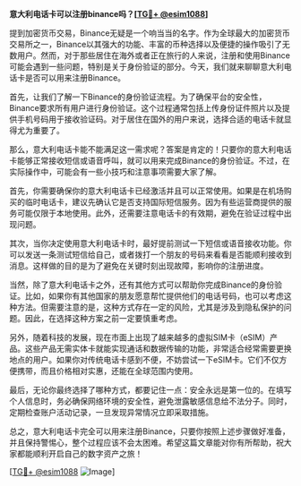 **意大利电话卡可以注册binance吗？[[TG💪+ @esim1088](https://t.me/s/esim1088)]**

提到加密货币交易，Binance无疑是一个响当当的名字。作为全球最大的加密货币交易所之一，Binance以其强大的功能、丰富的币种选择以及便捷的操作吸引了无数用户。然而，对于那些居住在海外或者正在旅行的人来说，注册和使用Binance可能会遇到一些问题，特别是关于身份验证的部分。今天，我们就来聊聊意大利电话卡是否可以用来注册Binance。

首先，让我们了解一下Binance的身份验证流程。为了确保平台的安全性，Binance要求所有用户进行身份验证。这个过程通常包括上传身份证件照片以及提供手机号码用于接收验证码。对于居住在国外的用户来说，选择合适的电话卡就显得尤为重要了。

那么，意大利电话卡能不能满足这一需求呢？答案是肯定的！只要你的意大利电话卡能够正常接收短信或语音呼叫，就可以用来完成Binance的身份验证。不过，在实际操作中，可能会有一些小技巧和注意事项需要大家了解。

首先，你需要确保你的意大利电话卡已经激活并且可以正常使用。如果是在机场购买的临时电话卡，建议先确认它是否支持国际短信服务。因为有些运营商提供的服务可能仅限于本地使用。此外，还需要注意电话卡的有效期，避免在验证过程中出现问题。

其次，当你决定使用意大利电话卡时，最好提前测试一下短信或语音接收功能。你可以发送一条测试短信给自己，或者拨打一个朋友的号码来看看是否能顺利接收到消息。这样做的目的是为了避免在关键时刻出现故障，影响你的注册进度。

当然，除了意大利电话卡之外，还有其他方式可以帮助你完成Binance的身份验证。比如，如果你有其他国家的朋友愿意帮忙提供他们的电话号码，也可以考虑这种方法。但需要注意的是，这种方式存在一定的风险，尤其是涉及到隐私保护的问题。因此，在选择这种方案之前一定要慎重考虑。

另外，随着科技的发展，现在市面上出现了越来越多的虚拟SIM卡（eSIM）产品。这些产品无需实体卡就能实现通话和数据传输的功能，非常适合经常需要更换地点的用户。如果你对传统电话卡感到不便，不妨尝试一下eSIM卡。它们不仅方便携带，而且价格相对实惠，还能在全球范围内使用。

最后，无论你最终选择了哪种方式，都要记住一点：安全永远是第一位的。在填写个人信息时，务必确保网络环境的安全性，避免泄露敏感信息给不法分子。同时，定期检查账户活动记录，一旦发现异常情况立即采取措施。

总之，意大利电话卡完全可以用来注册Binance，只要你按照上述步骤做好准备，并且保持警惕心，整个过程应该不会太困难。希望这篇文章能对你有所帮助，祝大家都能顺利开启自己的数字资产之旅！

[[TG💪+ @esim1088](https://t.me/s/esim1088) ![Image](https://i.postimg.cc/4NQfJmqS/Snipaste-2025-05-13-00-14-12.png)]